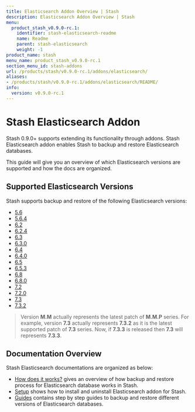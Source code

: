 ```yaml
---
title: Elasticsearch Addon Overview | Stash
description: Elasticsearch Addon Overview | Stash
menu:
  product_stash_v0.9.0-rc.1:
    identifier: stash-elasticsearch-readme
    name: Readme
    parent: stash-elasticsearch
    weight: -1
product_name: stash
menu_name: product_stash_v0.9.0-rc.1
section_menu_id: stash-addons
url: /products/stash/v0.9.0-rc.1/addons/elasticsearch/
aliases:
- /products/stash/v0.9.0-rc.1/addons/elasticsearch/README/
info:
  version: v0.9.0-rc.1
---
```


# Stash Elasticsearch Addon

Stash 0.9.0+ supports extending its functionality through addons. Stash Elasticsearch addon enables Stash to backup and restore Elasticsearch databases.

This guide will give you an overview of which Elasticsearch versions are supported and how the docs are organized.

## Supported Elasticsearch Versions

Stash supports backup and restore of the following Elasticsearch versions:

- [5.6](/products/stash/v0.9.0-rc.1/addons/elasticsearch/guides/5.6/elasticsearch)
- [5.6.4](/products/stash/v0.9.0-rc.1/addons/elasticsearch/guides/5.6.4/elasticsearch)
- [6.2](/products/stash/v0.9.0-rc.1/addons/elasticsearch/guides/6.2/elasticsearch)
- [6.2.4](/products/stash/v0.9.0-rc.1/addons/elasticsearch/guides/6.2.4/elasticsearch)
- [6.3](/products/stash/v0.9.0-rc.1/addons/elasticsearch/guides/6.3/elasticsearch)
- [6.3.0](/products/stash/v0.9.0-rc.1/addons/elasticsearch/guides/6.3.0/elasticsearch)
- [6.4](/products/stash/v0.9.0-rc.1/addons/elasticsearch/guides/6.4/elasticsearch)
- [6.4.0](/products/stash/v0.9.0-rc.1/addons/elasticsearch/guides/6.4.0/elasticsearch)
- [6.5](/products/stash/v0.9.0-rc.1/addons/elasticsearch/guides/6.5/elasticsearch)
- [6.5.3](/products/stash/v0.9.0-rc.1/addons/elasticsearch/guides/6.5.3/elasticsearch)
- [6.8](/products/stash/v0.9.0-rc.1/addons/elasticsearch/guides/6.8/elasticsearch)
- [6.8.0](/products/stash/v0.9.0-rc.1/addons/elasticsearch/guides/6.8.0/elasticsearch)
- [7.2](/products/stash/v0.9.0-rc.1/addons/elasticsearch/guides/7.2/elasticsearch)
- [7.2.0](/products/stash/v0.9.0-rc.1/addons/elasticsearch/guides/7.2.0/elasticsearch)
- [7.3](/products/stash/v0.9.0-rc.1/addons/elasticsearch/guides/7.3/elasticsearch)
- [7.3.2](/products/stash/v0.9.0-rc.1/addons/elasticsearch/guides/7.3.2/elasticsearch)

>Version **M.M** actually represents the latest patch of **M.M.P** series. For example, version **7.3** actually represents **7.3.2** as it is the latest supported patch of **7.3** series. Now, if **7.3.3** is released then **7.3** will represents **7.3.3**.

## Documentation Overview

Stash Elasticsearch documentations are organized as below:

- [How does it works?](/products/stash/v0.9.0-rc.1/addons/elasticsearch/overview) gives an overview of how backup and restore process for Elasticsearch database works in Stash.
- [Setup](/products/stash/v0.9.0-rc.1/addons/elasticsearch/setup/install) shows how to install and uninstall Elasticsearch addon for Stash.
- [Guides](/products/stash/v0.9.0-rc.1/addons/elasticsearch/guides/6.5/elasticsearch) contains step by step guides to backup and restore different versions of Elasticsearch databases.
